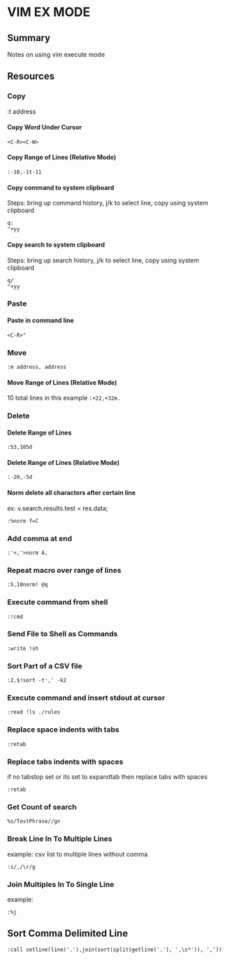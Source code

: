 # VIM EX MODE

## Summary

Notes on using vim execute mode

## Resources

### Copy

:t address

#### Copy Word Under Cursor

`<C-R><C-W>`

#### Copy Range of Lines (Relative Mode)

`:-10,-1t-11`

#### Copy command to system clipboard

Steps: bring up command history, j/k to select line, copy using system clipboard

```
q:
"+yy
```

#### Copy search to system clipboard

Steps: bring up search history, j/k to select line, copy using system clipboard

```
q/
"+yy
```

### Paste

#### Paste in command line

`<C-R>"`

### Move

`:m address, address`

#### Move Range of Lines (Relative Mode)

10 total lines in this example `:+22,+32m.`

### Delete

#### Delete Range of Lines

`:53,105d`

#### Delete Range of Lines (Relative Mode)

`:-20,-5d`

#### Norm delete all characters after certain line

ex: v.search.results.test = res.data;

`:%norm f=C`

### Add comma at end

`:'<,'>norm A,`

### Repeat macro over range of lines

`:5,10norm! @q`

### Execute command from shell

`:!cmd`

### Send File to Shell as Commands

`:write !sh`

### Sort Part of a CSV file

`:2,$!sort -t',' -k2`

### Execute command and insert stdout at cursor

`:read !ls ./rules`

### Replace space indents with tabs

`:retab`

### Replace tabs indents with spaces

if no tabstop set or its set to expandtab then replace tabs with spaces

`:retab`

### Get Count of search

`%s/TestPhrase//gn`

### Break Line In To Multiple Lines

example: csv list to multiple lines without comma

```
:s/,/\r/g
```

### Join Multiples In To Single Line

example:

```
:%j
```

## Sort Comma Delimited Line

```
:call setline(line('.'),join(sort(split(getline('.'), ',\s*')), ','))
```
